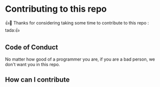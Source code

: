 # Contributing to this repo
 :+1::tada: Thanks for considering taking some time to contribute to this repo : tada::+1:
 
 ## Code of Conduct
 No matter how good of a programmer you are, if you are a bad person, we don't want you in this repo. 
 
 ## How can I contribute 
 
 
